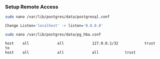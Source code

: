 ### Setup Remote Access

```bash
sudo nano /var/lib/postgres/data/postgresql.conf

Change Listen='localhost' -> listen='0.0.0.0'
```

```bash
sudo nano /var/lib/postgres/data/pg_hba.conf

host    all             all             127.0.0.1/32            trust
to 
host    all             all             all            trust
```